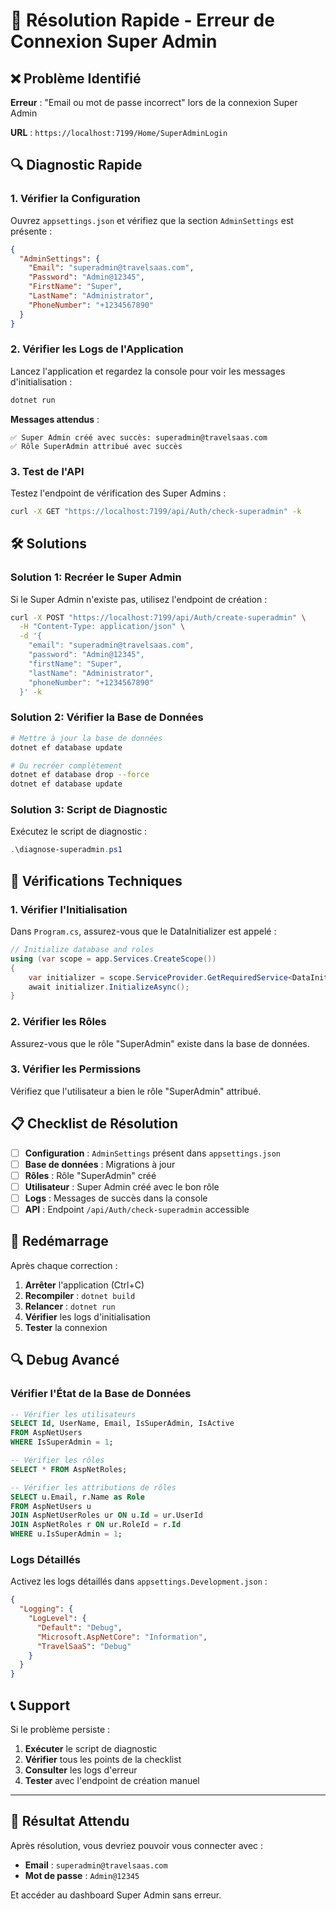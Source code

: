 # 🚨 Résolution Rapide - Erreur de Connexion Super Admin

## ❌ Problème Identifié

**Erreur** : "Email ou mot de passe incorrect" lors de la connexion Super Admin

**URL** : `https://localhost:7199/Home/SuperAdminLogin`

## 🔍 Diagnostic Rapide

### 1. Vérifier la Configuration

Ouvrez `appsettings.json` et vérifiez que la section `AdminSettings` est présente :

```json
{
  "AdminSettings": {
    "Email": "superadmin@travelsaas.com",
    "Password": "Admin@12345",
    "FirstName": "Super",
    "LastName": "Administrator",
    "PhoneNumber": "+1234567890"
  }
}
```

### 2. Vérifier les Logs de l'Application

Lancez l'application et regardez la console pour voir les messages d'initialisation :

```bash
dotnet run
```

**Messages attendus** :
```
✅ Super Admin créé avec succès: superadmin@travelsaas.com
✅ Rôle SuperAdmin attribué avec succès
```

### 3. Test de l'API

Testez l'endpoint de vérification des Super Admins :

```bash
curl -X GET "https://localhost:7199/api/Auth/check-superadmin" -k
```

## 🛠️ Solutions

### Solution 1: Recréer le Super Admin

Si le Super Admin n'existe pas, utilisez l'endpoint de création :

```bash
curl -X POST "https://localhost:7199/api/Auth/create-superadmin" \
  -H "Content-Type: application/json" \
  -d '{
    "email": "superadmin@travelsaas.com",
    "password": "Admin@12345",
    "firstName": "Super",
    "lastName": "Administrator",
    "phoneNumber": "+1234567890"
  }' -k
```

### Solution 2: Vérifier la Base de Données

```bash
# Mettre à jour la base de données
dotnet ef database update

# Ou recréer complètement
dotnet ef database drop --force
dotnet ef database update
```

### Solution 3: Script de Diagnostic

Exécutez le script de diagnostic :

```powershell
.\diagnose-superadmin.ps1
```

## 🔧 Vérifications Techniques

### 1. Vérifier l'Initialisation

Dans `Program.cs`, assurez-vous que le DataInitializer est appelé :

```csharp
// Initialize database and roles
using (var scope = app.Services.CreateScope())
{
    var initializer = scope.ServiceProvider.GetRequiredService<DataInitializer>();
    await initializer.InitializeAsync();
}
```

### 2. Vérifier les Rôles

Assurez-vous que le rôle "SuperAdmin" existe dans la base de données.

### 3. Vérifier les Permissions

Vérifiez que l'utilisateur a bien le rôle "SuperAdmin" attribué.

## 📋 Checklist de Résolution

- [ ] **Configuration** : `AdminSettings` présent dans `appsettings.json`
- [ ] **Base de données** : Migrations à jour
- [ ] **Rôles** : Rôle "SuperAdmin" créé
- [ ] **Utilisateur** : Super Admin créé avec le bon rôle
- [ ] **Logs** : Messages de succès dans la console
- [ ] **API** : Endpoint `/api/Auth/check-superadmin` accessible

## 🚀 Redémarrage

Après chaque correction :

1. **Arrêter** l'application (Ctrl+C)
2. **Recompiler** : `dotnet build`
3. **Relancer** : `dotnet run`
4. **Vérifier** les logs d'initialisation
5. **Tester** la connexion

## 🔍 Debug Avancé

### Vérifier l'État de la Base de Données

```sql
-- Vérifier les utilisateurs
SELECT Id, UserName, Email, IsSuperAdmin, IsActive 
FROM AspNetUsers 
WHERE IsSuperAdmin = 1;

-- Vérifier les rôles
SELECT * FROM AspNetRoles;

-- Vérifier les attributions de rôles
SELECT u.Email, r.Name as Role
FROM AspNetUsers u
JOIN AspNetUserRoles ur ON u.Id = ur.UserId
JOIN AspNetRoles r ON ur.RoleId = r.Id
WHERE u.IsSuperAdmin = 1;
```

### Logs Détaillés

Activez les logs détaillés dans `appsettings.Development.json` :

```json
{
  "Logging": {
    "LogLevel": {
      "Default": "Debug",
      "Microsoft.AspNetCore": "Information",
      "TravelSaaS": "Debug"
    }
  }
}
```

## 📞 Support

Si le problème persiste :

1. **Exécuter** le script de diagnostic
2. **Vérifier** tous les points de la checklist
3. **Consulter** les logs d'erreur
4. **Tester** avec l'endpoint de création manuel

---

## 🎯 Résultat Attendu

Après résolution, vous devriez pouvoir vous connecter avec :
- **Email** : `superadmin@travelsaas.com`
- **Mot de passe** : `Admin@12345`

Et accéder au dashboard Super Admin sans erreur.
